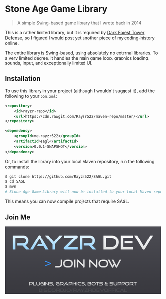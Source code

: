 # Stone Age Game Library

> A simple Swing-based game library that I wrote back in 2014

This is a rather limited library, but it is required by [Dark Forest Tower Defense](https://github.com/Rayzr522/Dark-Forest-Tower-Defense), so I figured I would post yet another piece of my coding-history online.

The entire library is Swing-based, using absolutely no external libraries. To a very limited degree, it handles the main game loop, graphics loading, sounds, input, and exceptionally limited UI. 

## Installation

To use this library in your project (although I wouldn't suggest it), add the following to your `pom.xml`:

```xml
<repository>
    <id>rayzr-repo</id>
    <url>https://cdn.rawgit.com/Rayzr522/maven-repo/master/</url>
</repository>
```

```xml
<dependency>
    <groupId>me.rayzr522</groupId>
    <artifactId>sagl</artifactId>
    <version>0.0.1-SNAPSHOT</version>
</dependency>
```

Or, to install the library into your local Maven repository, run the following commands:

```bash
$ git clone https://github.com/Rayzr522/SAGL.git
$ cd SAGL
$ mvn
# Stone Age Game Library will now be installed to your local Maven repository
```

This means you can now compile projects that require SAGL.

## Join Me

[![Discord Badge](https://github.com/Rayzr522/ProjectResources/raw/master/RayzrDev/badge-small.png)](https://discord.io/rayzrdevofficial)
